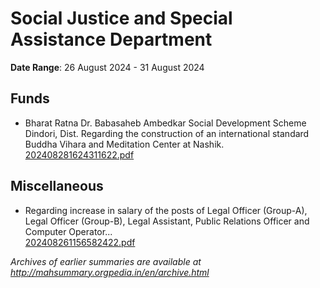 # Social Justice and Special Assistance Department

**Date Range**: 26 August 2024 - 31 August 2024


## Funds
- Bharat Ratna Dr. Babasaheb Ambedkar Social Development Scheme Dindori, Dist. Regarding the construction of an international standard Buddha Vihara and Meditation Center at Nashik.\
  [202408281624311622.pdf](https://gr.maharashtra.gov.in/Site/Upload/Government%20Resolutions/English/202408281624311622.pdf)

## Miscellaneous
- Regarding increase in salary of the posts of Legal Officer (Group-A), Legal Officer (Group-B), Legal Assistant, Public Relations Officer and Computer Operator...\
  [202408261156582422.pdf](https://gr.maharashtra.gov.in/Site/Upload/Government%20Resolutions/English/202408261156582422.pdf)


*Archives of earlier summaries are available at http://mahsummary.orgpedia.in/en/archive.html*